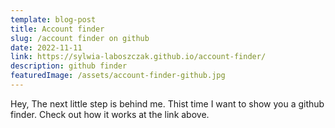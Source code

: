 ```yaml
---
template: blog-post
title: Account finder 
slug: /account finder on github
date: 2022-11-11
link: https://sylwia-laboszczak.github.io/account-finder/
description: github finder
featuredImage: /assets/account-finder-github.jpg
---
```


Hey,
 The next little step is behind me.
 Thist time I want to  show you a github finder.
 Check out how it works at the link above.

